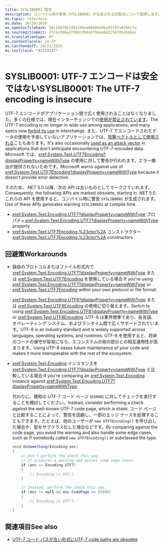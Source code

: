 ```yaml
---
title: SYSLIB0001 警告
description: コンパイル時の警告 SYSLIB0001 が生成される旧型式について説明します。
ms.topic: reference
ms.date: 10/20/2020
ms.openlocfilehash: 58c16879b7d91598ea0848bb0ba95f8fa0200cfe
ms.sourcegitcommit: dfcbc096ad7908cd58a5f0aeabd2256f05266bac
ms.translationtype: HT
ms.contentlocale: ja-JP
ms.lasthandoff: 10/21/2020
ms.locfileid: "92333137"
---
```

# <a name="syslib0001-the-utf-7-encoding-is-insecure"></a><span data-ttu-id="6e93a-103">SYSLIB0001: UTF-7 エンコードは安全ではない</span><span class="sxs-lookup"><span data-stu-id="6e93a-103">SYSLIB0001: The UTF-7 encoding is insecure</span></span>

<span data-ttu-id="6e93a-104">UTF-7 エンコードがアプリケーション間で広く使用されることはなくなりました。多くの仕様では、現在インターチェンジでの[使用が禁止されています](https://security.stackexchange.com/a/68609/3573)。</span><span class="sxs-lookup"><span data-stu-id="6e93a-104">The UTF-7 encoding is no longer in wide use among applications, and many specs now [forbid its use](https://security.stackexchange.com/a/68609/3573) in interchange.</span></span> <span data-ttu-id="6e93a-105">また、UTF-7 でエンコードされたデータの使用を予測していないアプリケーションでは、[攻撃ベクトルとして使用される](https://cve.mitre.org/cgi-bin/cvekey.cgi?keyword=utf-7)こともあります。</span><span class="sxs-lookup"><span data-stu-id="6e93a-105">It's also occasionally [used as an attack vector](https://cve.mitre.org/cgi-bin/cvekey.cgi?keyword=utf-7) in applications that don't anticipate encountering UTF-7-encoded data.</span></span> <span data-ttu-id="6e93a-106">Microsoft では、<xref:System.Text.UTF7Encoding?displayProperty=nameWithType> の使用に対して警告が行われます。エラー検出が提供されないためです。</span><span class="sxs-lookup"><span data-stu-id="6e93a-106">Microsoft warns against use of <xref:System.Text.UTF7Encoding?displayProperty=nameWithType> because it doesn't provide error detection.</span></span>

<span data-ttu-id="6e93a-107">そのため、.NET 5.0 以降、次の API は古いものとしてマークさていれます。</span><span class="sxs-lookup"><span data-stu-id="6e93a-107">Consequently, the following APIs are marked obsolete, starting in .NET 5.0.</span></span> <span data-ttu-id="6e93a-108">これらの API を使用すると、コンパイル時に警告 `SYSLIB0001` が生成されます。</span><span class="sxs-lookup"><span data-stu-id="6e93a-108">Use of these APIs generates warning `SYSLIB0001` at compile time.</span></span>

- <span data-ttu-id="6e93a-109"><xref:System.Text.Encoding.UTF7?displayProperty=nameWithType> プロパティ</span><span class="sxs-lookup"><span data-stu-id="6e93a-109"><xref:System.Text.Encoding.UTF7?displayProperty=nameWithType> property</span></span>
- <span data-ttu-id="6e93a-110"><xref:System.Text.UTF7Encoding.%23ctor%2A> コンストラクター</span><span class="sxs-lookup"><span data-stu-id="6e93a-110"><xref:System.Text.UTF7Encoding.%23ctor%2A> constructors</span></span>

## <a name="workarounds"></a><span data-ttu-id="6e93a-111">回避策</span><span class="sxs-lookup"><span data-stu-id="6e93a-111">Workarounds</span></span>

- <span data-ttu-id="6e93a-112">独自のプロトコルまたはファイル形式内で <xref:System.Text.Encoding.UTF7?displayProperty=nameWithType> または <xref:System.Text.UTF7Encoding> を使用している場合:</span><span class="sxs-lookup"><span data-stu-id="6e93a-112">If you're using <xref:System.Text.Encoding.UTF7?displayProperty=nameWithType> or <xref:System.Text.UTF7Encoding> within your own protocol or file format:</span></span>

  <span data-ttu-id="6e93a-113"><xref:System.Text.Encoding.UTF8?displayProperty=nameWithType> または <xref:System.Text.UTF8Encoding> の使用に切り替えます。</span><span class="sxs-lookup"><span data-stu-id="6e93a-113">Switch to using <xref:System.Text.Encoding.UTF8?displayProperty=nameWithType> or <xref:System.Text.UTF8Encoding>.</span></span> <span data-ttu-id="6e93a-114">UTF-8 は業界標準であり、各言語、オペレーティング システム、およびランタイム間で広くサポートされています。</span><span class="sxs-lookup"><span data-stu-id="6e93a-114">UTF-8 is an industry standard and is widely supported across languages, operating systems, and runtimes.</span></span> <span data-ttu-id="6e93a-115">UTF-8 を使用すると、将来のコードの保守が容易になり、エコシステムの他の部分との相互運用性が高まります。</span><span class="sxs-lookup"><span data-stu-id="6e93a-115">Using UTF-8 eases future maintenance of your code and makes it more interoperable with the rest of the ecosystem.</span></span>

- <span data-ttu-id="6e93a-116"><xref:System.Text.Encoding> インスタンスを <xref:System.Text.Encoding.UTF7?displayProperty=nameWithType> と比較している場合:</span><span class="sxs-lookup"><span data-stu-id="6e93a-116">If you're comparing an <xref:System.Text.Encoding> instance against <xref:System.Text.Encoding.UTF7?displayProperty=nameWithType>:</span></span>

  <span data-ttu-id="6e93a-117">代わりに、既知の UTF-7 コード ページ (`65000`) に対してチェックを実行することを検討してください。</span><span class="sxs-lookup"><span data-stu-id="6e93a-117">Instead, consider performing a check against the well-known UTF-7 code page, which is `65000`.</span></span> <span data-ttu-id="6e93a-118">コード ページと比較することによって、警告を回避し、一部のエッジ ケースを処理することもできます。たとえば、他のユーザーが `new UTF7Encoding()` を呼び出した場合や、型をサブクラス化した場合などです。</span><span class="sxs-lookup"><span data-stu-id="6e93a-118">By comparing against the code page, you avoid the warning and also handle some edge cases, such as if somebody called `new UTF7Encoding()` or subclassed the type.</span></span>

  ```csharp
  void DoSomething(Encoding enc)
  {
      // Don't perform the check this way.
      // It produces a warning and misses some edge cases.
      if (enc == Encoding.UTF7)
      {
          // Encoding is UTF-7.
      }

      // Instead, perform the check this way.
      if (enc != null && enc.CodePage == 65000)
      {
          // Encoding is UTF-7.
      }
  }
  ```

## <a name="see-also"></a><span data-ttu-id="6e93a-119">関連項目</span><span class="sxs-lookup"><span data-stu-id="6e93a-119">See also</span></span>

- [<span data-ttu-id="6e93a-120">UTF-7 コード パスが古い形式に</span><span class="sxs-lookup"><span data-stu-id="6e93a-120">UTF-7 code paths are obsolete</span></span>](3.1-5.0.md#utf-7-code-paths-are-obsolete)
